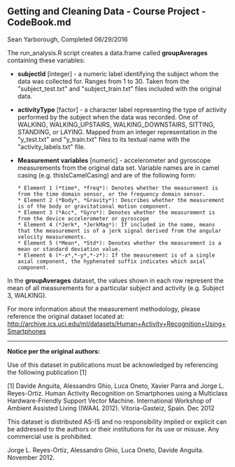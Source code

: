 ## Getting and Cleaning Data - Course Project - CodeBook.md

Sean Yarborough, Completed 06/29/2016

The run_analysis.R script creates a data.frame called **groupAverages** containing these variables:

* **subjectId** [integer] - a numeric label identifying the subject whom the data was collected for.  Ranges from 1 to 30.  Taken from the "subject_test.txt" and "subject_train.txt" files included with the original data.

* **activityType** [factor] - a character label representing the type of activity performed by the subject when the data was recorded.  One of WALKING, WALKING_UPSTAIRS, WALKING_DOWNSTAIRS, SITTING, STANDING, or LAYING.  Mapped from an integer representation in the "y_test.txt" and "y_train.txt" files to its textual name with the "activity_labels.txt" file.

* **Measurement variables** [numeric] - accelerometer and gyroscope measurements from the original data set.  Variable names are in camel casing (e.g. thisIsCamelCasing) and are of the following form:
     
      * Element 1 (*time*, *freq*): Denotes whether the measurement is from the time domain sensor, or the frequency domain sensor.
      * Element 2 (*Body*, *Gravity*): Describes whether the measurement is of the body or gravitational motion component.
      * Element 3 (*Acc*, *Gyro*): Denotes whether the measurement is from the device accelerometer or gyroscope
      * Element 4 (*Jerk*, *JerkMag*): If included in the name, means that the measurement is of a jerk signal derived from the angular velocity measurements.
      * Element 5 (*Mean*, *Std*): Denotes whether the measurement is a mean or standard deviation value.
      * Element 6 (*-x*,*-y*,*-z*): If the measurement is of a single axial component, the hyphenated suffix indicates which axial component.
      
In the **groupAverages** dataset, the values shown in each row represent the mean of all measurements for a particular subject and activity (e.g. Subject 3, WALKING).      

For more information about the measurement methodology, please reference the original dataset located at:
http://archive.ics.uci.edu/ml/datasets/Human+Activity+Recognition+Using+Smartphones

***
**Notice per the original authors:**

Use of this dataset in publications must be acknowledged by referencing the following publication [1] 

[1] Davide Anguita, Alessandro Ghio, Luca Oneto, Xavier Parra and Jorge L. Reyes-Ortiz. Human Activity Recognition on Smartphones using a Multiclass Hardware-Friendly Support Vector Machine. International Workshop of Ambient Assisted Living (IWAAL 2012). Vitoria-Gasteiz, Spain. Dec 2012

This dataset is distributed AS-IS and no responsibility implied or explicit can be addressed to the authors or their institutions for its use or misuse. Any commercial use is prohibited.

Jorge L. Reyes-Ortiz, Alessandro Ghio, Luca Oneto, Davide Anguita. November 2012.